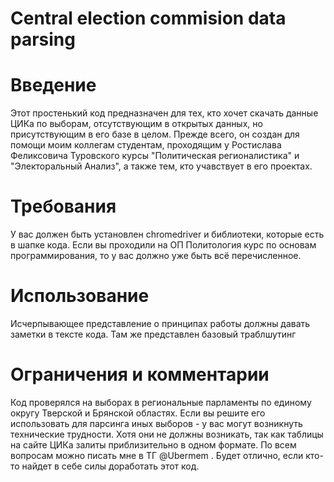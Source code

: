 # Central election commision data parsing
# Введение
Этот простенький код предназначен для тех, кто хочет скачать данные ЦИКа по выборам, отсутствующим в открытых данных, но присутствующим в его базе в целом. Прежде всего, он создан для помощи моим коллегам студентам, проходящим у Ростислава Феликсовича Туровского курсы "Политическая регионалистика" и "Электоральный Анализ", а также тем, кто учавствует в его проектах. 

# Требования
У вас должен быть установлен chromedriver и библиотеки, которые есть в шапке кода. Если вы проходили на ОП Политология курс по основам программирования, то у вас должно уже быть всё перечисленное. 

# Использование
Исчерпывающее представление о принципах работы должны давать заметки в тексте кода. Там же представлен базовый траблшутинг

# Ограничения и комментарии
Код проверялся на выборах в региональные парламенты по единому округу Тверской и Брянской областях. Если вы решите его использовать для парсинга иных выборов - у вас могут возникнуть технические трудности. Хотя они не должны возникать, так как таблицы на сайте ЦИКа залиты приблизительно в одном формате. По всем вопросам можно писать мне в ТГ @Ubermem . Будет отлично, если кто-то найдет в себе силы доработать этот код.
